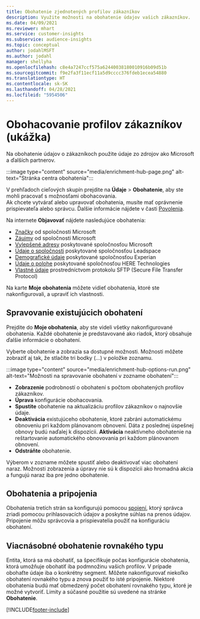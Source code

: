 ```yaml
---
title: Obohatenie zjednotených profilov zákazníkov
description: Využite možnosti na obohatenie údajov vašich zákazníkov.
ms.date: 04/09/2021
ms.reviewer: mhart
ms.service: customer-insights
ms.subservice: audience-insights
ms.topic: conceptual
author: jodahlMSFT
ms.author: jodahl
manager: shellyha
ms.openlocfilehash: c8e4a7247ccf575a62440038180010916b09d51b
ms.sourcegitcommit: f9e2fa3f11ecf11a5d9cccc376fdeb1ecea54880
ms.translationtype: HT
ms.contentlocale: sk-SK
ms.lasthandoff: 04/28/2021
ms.locfileid: "5954506"
---
```

# <a name="enrichment-for-customer-profiles-preview"></a>Obohacovanie profilov zákazníkov (ukážka)

Na obohatenie údajov o zákazníkoch použite údaje zo zdrojov ako Microsoft a ďalších partnerov.

:::image type="content" source="media/enrichment-hub-page.png" alt-text="Stránka centra obohatenia":::

V prehľadoch cieľových skupín prejdite na **Údaje** > **Obohatenie**, aby ste mohli pracovať s možnosťami obohacovania.    
Ak chcete vytvárať alebo upravovať obohatenia, musíte mať oprávnenie prispievateľa alebo správcu. Ďalšie informácie nájdete v časti [Povolenia](permissions.md).

Na internete **Objavovať** nájdete nasledujúce obohatenia:

- [Značky](enrichment-microsoft.md) od spoločnosti Microsoft
- [Záujmy](enrichment-microsoft.md) od spoločnosti Microsoft
- [Vylepšené adresy](enrichment-enhanced-addresses.md) poskytované spoločnosťou Microsoft
- [Údaje o spoločnosti](enrichment-leadspace.md) poskytované spoločnosťou Leadspace
- [Demografické údaje](enrichment-experian.md) poskytované spoločnosťou Experian
- [Údaje o polohe](enrichment-here.md) poskytované spoločnosťou HERE Technologies
- [Vlastné údaje](enrichment-SFTP-custom-import.md) prostredníctvom protokolu SFTP (Secure File Transfer Protocol)

Na karte **Moje obohatenia** môžete vidieť obohatenia, ktoré ste nakonfigurovali, a upraviť ich vlastnosti.

## <a name="manage-existing-enrichments"></a>Spravovanie existujúcich obohatení

Prejdite do **Moje obohatenia**, aby ste videli všetky nakonfigurované obohatenia. Každé obohatenie je predstavované ako riadok, ktorý obsahuje ďalšie informácie o obohatení.

Vyberte obohatenie a zobrazia sa dostupné možnosti. Možnosti môžete zobraziť aj tak, že stlačíte tri bodky (...) v položke zoznamu.

:::image type="content" source="media/enrichment-hub-options-run.png" alt-text="Možnosti na spravovanie obohatení v zozname obohatení":::

- **Zobrazenie** podrobností o obohatení s počtom obohatených profilov zákazníkov.
- **Úprava** konfigurácie obohacovania.
- **Spustite** obohatenie na aktualizáciu profilov zákazníkov o najnovšie údaje.
- **Deaktivácia** existujúceho obohatenie, ktoré zabráni automatickému obnoveniu pri každom plánovanom obnovení. Dáta z poslednej úspešnej obnovy budú naďalej k dispozícii. **Aktivácia** neaktívneho obohatenie na reštartovanie automatického obnovovania pri každom plánovanom obnovení.
- **Odstráňte** obohatenie.

Výberom v zozname môžete spustiť alebo deaktivovať viac obohatení naraz. Možnosti zobrazenia a úpravy nie sú k dispozícii ako hromadná akcia a fungujú naraz iba pre jedno obohatenie.

## <a name="enrichments-and-connections"></a>Obohatenia a pripojenia

Obohatenia tretích strán sa konfigurujú pomocou [spojení](connections.md), ktorý správca zriadi pomocou prihlasovacích údajov a poskytne súhlas na prenos údajov. Pripojenie môžu správcovia a prispievatelia použiť na konfiguráciu obohatení.  

## <a name="multiple-enrichments-of-the-same-type"></a>Viacnásobné obohatenie rovnakého typu

Entita, ktorá sa má obohatiť, sa špecifikuje počas konfigurácie obohatenia, ktorá umožňuje obohatiť iba podmnožinu vašich profilov. V prípade obohaťte údaje iba o konkrétny segment. Môžete nakonfigurovať niekoľko obohatení rovnakého typu a znova použiť to isté pripojenie. Niektoré obohatenia budú mať obmedzený počet obohatení rovnakého typu, ktoré je možné vytvoriť. Limity a súčasné použitie sú uvedené na stránke **Obohatenie**.

[!INCLUDE[footer-include](../includes/footer-banner.md)]
